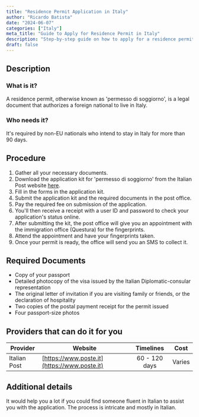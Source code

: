 ```yaml
---
title: "Residence Permit Application in Italy"
author: "Ricardo Batista"
date: "2024-06-07"
categories: ["Italy"]
meta_title: "Guide to Apply for Residence Permit in Italy"
description: "Step-by-step guide on how to apply for a residence permit in Italy including procedure, required documents, and service providers."
draft: false
---
```


## Description
### What is it?
A residence permit, otherwise known as 'permesso di soggiorno', is a legal document that authorizes a foreign national to live in Italy.

### Who needs it?
It's required by non-EU nationals who intend to stay in Italy for more than 90 days.

## Procedure
1. Gather all your necessary documents.
2. Download the application kit for 'permesso di soggiorno' from the Italian Post website [here](https://www.poste.it/estrattore-regole-postali.html).
3. Fill in the forms in the application kit.
4. Submit the application kit and the required documents in the post office.
5. Pay the required fee on submission of the application.
6. You'll then receive a receipt with a user ID and password to check your application's status online.
7. After submitting the kit, the post office will give you an appointment with the immigration office (Questura) for the fingerprints.
8. Attend the appointment and have your fingerprints taken.
9. Once your permit is ready, the office will send you an SMS to collect it.

## Required Documents
- Copy of your passport
- Detailed photocopy of the visa issued by the Italian Diplomatic-consular representation
- The original letter of invitation if you are visiting family or friends, or the declaration of hospitality
- Two copies of the postal payment receipt for the permit issued
- Four passport-size photos

## Providers that can do it for you

| Provider        |     Website     |     Timelines    |       Cost      |
| --------------- | --------------- |  :-------------: | :-------------: |
| Italian Post      |  [https://www.poste.it](https://www.poste.it)|      60 - 120 days      |        Varies       |

## Additional details
It would help you a lot if you could find someone fluent in Italian to assist you with the application. The process is intricate and mostly in Italian.